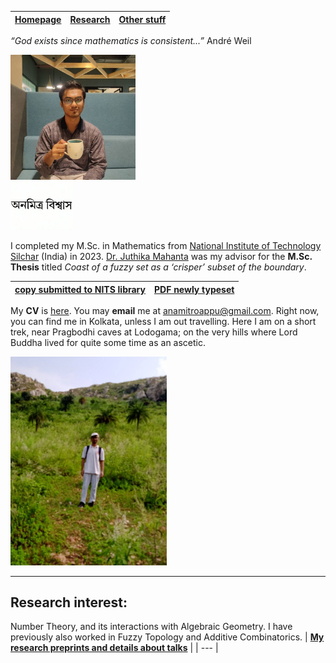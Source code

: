 | [**Homepage**](README.md) | [**Research**](research.md) | [**Other stuff**](hobbies.md) |
| --- | --- | --- |

*“God exists since mathematics is consistent...”* André Weil

<img src="picture.jpg" alt="drawing" width="200"/><br><img src="name3.jpg" alt="drawing" width="100"/>

I completed my M.Sc. in Mathematics from [National Institute of Technology Silchar](http://maths.nits.ac.in/) (India) in 2023. [Dr. Juthika Mahanta](http://maths.nits.ac.in/juthika/) was my advisor for the **M.Sc. Thesis** titled *Coast of a fuzzy set as a ‘crisper’ subset of the boundary*.

| [**copy submitted to NITS library**](files/anamitro_thesis_old.pdf) | [**PDF newly typeset**](files/anamitro_thesis.pdf) |
| --- | --- |

My **CV** is  [here](files/anamitro_cv.pdf). You may **email** me at anamitroappu@gmail.com. Right now, you can find me in Kolkata, unless I am out travelling. Here I am on a short trek, near Pragbodhi caves at Lodogama; on the very hills where Lord Buddha lived for quite some time as an ascetic.

<img src="pictures/pragbodhi.jpg" alt="drawing" width="250"/>

____________________
## Research interest:
Number Theory, and its interactions with Algebraic Geometry. I have previously also worked in Fuzzy Topology and Additive Combinatorics. | [**My research preprints and details about talks**](research.md) |
| --- |

